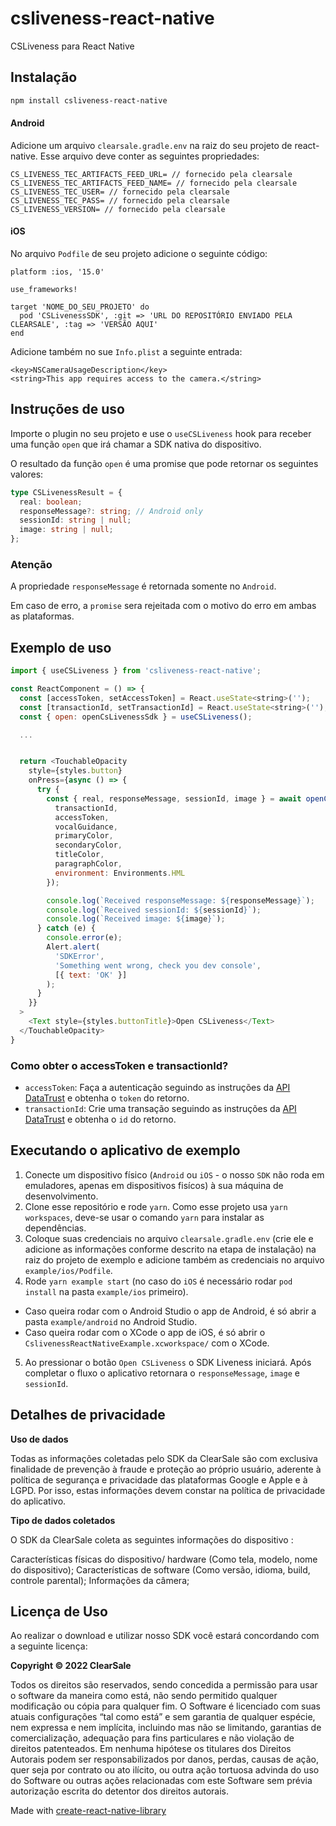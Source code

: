 # csliveness-react-native

CSLiveness para React Native

## Instalação

```sh
npm install csliveness-react-native
```

#### Android
Adicione um arquivo `clearsale.gradle.env` na raiz do seu projeto de react-native.
Esse arquivo deve conter as seguintes propriedades:

```
CS_LIVENESS_TEC_ARTIFACTS_FEED_URL= // fornecido pela clearsale
CS_LIVENESS_TEC_ARTIFACTS_FEED_NAME= // fornecido pela clearsale
CS_LIVENESS_TEC_USER= // fornecido pela clearsale
CS_LIVENESS_TEC_PASS= // fornecido pela clearsale
CS_LIVENESS_VERSION= // fornecido pela clearsale
```

#### iOS
No arquivo `Podfile` de seu projeto adicione o seguinte código:

```
platform :ios, '15.0'

use_frameworks!

target 'NOME_DO_SEU_PROJETO' do
  pod 'CSLivenessSDK', :git => 'URL DO REPOSITÓRIO ENVIADO PELA CLEARSALE', :tag => 'VERSÃO AQUI'
end
```

Adicione também no sue `Info.plist` a seguinte entrada:
```
<key>NSCameraUsageDescription</key>
<string>This app requires access to the camera.</string>
```

## Instruções de uso
Importe o plugin no seu projeto e use o `useCSLiveness` hook para receber uma função `open` que irá chamar a SDK nativa do dispositivo.

O resultado da função `open` é uma promise que pode retornar os seguintes valores:
```typescript
type CSLivenessResult = {
  real: boolean;
  responseMessage?: string; // Android only
  sessionId: string | null;
  image: string | null;
};
```

### Atenção
A propriedade `responseMessage` é retornada somente no `Android`.

Em caso de erro, a `promise` sera rejeitada com o motivo do erro em ambas as plataformas.

## Exemplo de uso
```js
import { useCSLiveness } from 'csliveness-react-native';

const ReactComponent = () => {
  const [accessToken, setAccessToken] = React.useState<string>('');
  const [transactionId, setTransactionId] = React.useState<string>('');
  const { open: openCsLivenessSdk } = useCSLiveness();

  ...


  return <TouchableOpacity
    style={styles.button}
    onPress={async () => {
      try {
        const { real, responseMessage, sessionId, image } = await openCsLivenessSdk({
          transactionId,
          accessToken,
          vocalGuidance,
          primaryColor,
          secondaryColor,
          titleColor,
          paragraphColor,
          environment: Environments.HML
        });

        console.log(`Received responseMessage: ${responseMessage}`);
        console.log(`Received sessionId: ${sessionId}`);
        console.log(`Received image: ${image}`);
      } catch (e) {
        console.error(e);
        Alert.alert(
          'SDKError',
          'Something went wrong, check you dev console',
          [{ text: 'OK' }]
        );
      }
    }}
  >
    <Text style={styles.buttonTitle}>Open CSLiveness</Text>
  </TouchableOpacity>
}
```

### Como obter o accessToken e transactionId?
- `accessToken`: Faça a autenticação seguindo as instruções da [API DataTrust](https://devs.plataformadatatrust.clearsale.com.br/reference/post_v1-authentication) e obtenha o `token` do retorno.
- `transactionId`: Crie uma transação seguindo as instruções da [API DataTrust](https://devs.plataformadatatrust.clearsale.com.br/reference/post_v1-transaction) e obtenha o `id` do retorno.

## Executando o aplicativo de exemplo

1. Conecte um dispositivo físico (`Android` ou `iOS` - o nosso `SDK` não roda em emuladores, apenas em dispositivos fisícos) à sua máquina de desenvolvimento.
2. Clone esse repositório e rode `yarn`. Como esse projeto usa `yarn workspaces`, deve-se usar o comando `yarn` para instalar as dependências.
3. Coloque suas credenciais no arquivo `clearsale.gradle.env` (crie ele e adicione as informações conforme descrito na etapa de instalação) na raiz do projeto de exemplo e adicione também as credenciais no arquivo `example/ios/Podfile`.
4. Rode `yarn example start` (no caso do `iOS` é necessário rodar `pod install` na pasta `example/ios` primeiro).
  - Caso queira rodar com o Android Studio o app de Android, é só abrir a pasta `example/android` no Android Studio.
  - Caso queira rodar com o XCode o app de iOS, é só abrir o `CslivenessReactNativeExample.xcworkspace/` com o XCode.
5. Ao pressionar o botão `Open CSLiveness` o SDK Liveness iniciará. Após completar o fluxo o aplicativo retornara o `responseMessage`, `image` e `sessionId`.

## Detalhes de privacidade

**Uso de dados**

Todas as informações coletadas pelo SDK da ClearSale são com exclusiva finalidade de prevenção à fraude e proteção ao próprio usuário, aderente à política de segurança e privacidade das plataformas Google e Apple e à LGPD. Por isso, estas informações devem constar na política de privacidade do aplicativo.

**Tipo de dados coletados**

O SDK da ClearSale coleta as seguintes informações do dispositivo :

Características físicas do dispositivo/ hardware (Como tela, modelo, nome do dispositivo);
Características de software (Como versão, idioma, build, controle parental);
Informações da câmera;

## Licença de Uso
Ao realizar o download e utilizar nosso SDK você estará concordando com a seguinte licença:

**Copyright © 2022 ClearSale**

Todos os direitos são reservados, sendo concedida a permissão para usar o software da maneira como está, não sendo permitido qualquer modificação ou cópia para qualquer fim. O Software é licenciado com suas atuais configurações “tal como está” e sem garantia de qualquer espécie, nem expressa e nem implícita, incluindo mas não se limitando, garantias de comercialização, adequação para fins particulares e não violação de direitos patenteados. Em nenhuma hipótese os titulares dos Direitos Autorais podem ser responsabilizados por danos, perdas, causas de ação, quer seja por contrato ou ato ilícito, ou outra ação tortuosa advinda do uso do Software ou outras ações relacionadas com este Software sem prévia autorização escrita do detentor dos direitos autorais.

Made with [create-react-native-library](https://github.com/callstack/react-native-builder-bob)
